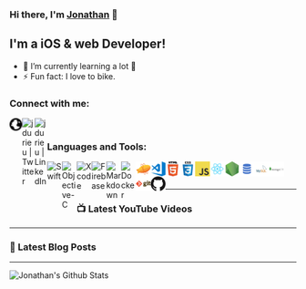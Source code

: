 ### Hi there, I'm [Jonathan][website] 👋

## I'm a iOS & web Developer!
- 🌱 I’m currently learning a lot 🤣
- ⚡ Fun fact: I love to bike.

### Connect with me:

[<img align="left" alt="jdurieu" width="22px" src="https://raw.githubusercontent.com/iconic/open-iconic/master/svg/globe.svg" />][website]
[<img align="left" alt="jdurieu | Twitter" width="22px" src="https://cdn.jsdelivr.net/npm/simple-icons@v3/icons/twitter.svg" />][twitter]
[<img align="left" alt="jdurieu | LinkedIn" width="22px" src="https://cdn.jsdelivr.net/npm/simple-icons@v3/icons/linkedin.svg" />][linkedin]

<br />

### Languages and Tools:

<img align="left" alt="Swift" width="26px" src="https://raw.githubusercontent.com/github/explore/topics/swift/swift.png" />
<img align="left" alt="Objective-C" width="26px" src=[logo-Objective-C] />
<img align="left" alt="Xcode" width="26px" src=[logo-xcode] />
<img align="left" alt="Firebase" width="26px" src=[logo-firebase] />
<img align="left" alt="Markdown" width="26px" src=[logo-markdown] />
<img align="left" alt="Docker" width="26px" src=[logo-docker] />
<img align="left" alt="Zeplin" width="26px" src="https://raw.githubusercontent.com/github/explore/80688e429a7d4ef2fca1e82350fe8e3517d3494d/topics/zeplin/zeplin.png" />
<img align="left" alt="Visual Studio Code" width="26px" src="https://raw.githubusercontent.com/github/explore/80688e429a7d4ef2fca1e82350fe8e3517d3494d/topics/visual-studio-code/visual-studio-code.png" />
<img align="left" alt="HTML5" width="26px" src="https://raw.githubusercontent.com/github/explore/80688e429a7d4ef2fca1e82350fe8e3517d3494d/topics/html/html.png" />
<img align="left" alt="CSS3" width="26px" src="https://raw.githubusercontent.com/github/explore/80688e429a7d4ef2fca1e82350fe8e3517d3494d/topics/css/css.png" />
<img align="left" alt="JavaScript" width="26px" src="https://raw.githubusercontent.com/github/explore/80688e429a7d4ef2fca1e82350fe8e3517d3494d/topics/javascript/javascript.png" />
<img align="left" alt="React" width="26px" src="https://raw.githubusercontent.com/github/explore/80688e429a7d4ef2fca1e82350fe8e3517d3494d/topics/react/react.png" />
<img align="left" alt="Node.js" width="26px" src="https://raw.githubusercontent.com/github/explore/80688e429a7d4ef2fca1e82350fe8e3517d3494d/topics/nodejs/nodejs.png" />
<img align="left" alt="SQL" width="26px" src="https://raw.githubusercontent.com/github/explore/80688e429a7d4ef2fca1e82350fe8e3517d3494d/topics/sql/sql.png" />
<img align="left" alt="MySQL" width="26px" src="https://raw.githubusercontent.com/github/explore/80688e429a7d4ef2fca1e82350fe8e3517d3494d/topics/mysql/mysql.png" />
<img align="left" alt="MongoDB" width="26px" src="https://raw.githubusercontent.com/github/explore/80688e429a7d4ef2fca1e82350fe8e3517d3494d/topics/mongodb/mongodb.png" />
<img align="left" alt="Git" width="26px" src="https://raw.githubusercontent.com/github/explore/80688e429a7d4ef2fca1e82350fe8e3517d3494d/topics/git/git.png" />
<img align="left" alt="GitHub" width="26px" src="https://raw.githubusercontent.com/github/explore/78df643247d429f6cc873026c0622819ad797942/topics/github/github.png" />

<br />
<br />

---

### 📺 Latest YouTube Videos
<!-- YOUTUBE:START -->
<!-- YOUTUBE:END -->

---

### 📕 Latest Blog Posts
<!-- BLOG-POST-LIST:START -->
<!-- BLOG-POST-LIST:END -->

---

<img align="left" alt="Jonathan's Github Stats" src="https://github-readme-stats.jdurieu.vercel.app/api?username=jdurieu&show_icons=true&hide_border=true" />

[website]: https://www.jdurieu.be
[twitter]: https://twitter.com/jdurieu
[linkedin]: https://linkedin.com/in/jdurieu

[logo-Swift]: https://raw.githubusercontent.com/github/explore/topics/swift/swift.png
[logo-Objective-C]: https://raw.githubusercontent.com/github/explore/topics/objective-c/objective-c.png
[logo-xcode]: https://raw.githubusercontent.com/github/explore/topics/xcode/xcode.png
[logo-firebase]: https://raw.githubusercontent.com/github/explore/topics/firebase/firebase.png
[logo-markdown]: https://raw.githubusercontent.com/github/explore/topics/markdown/markdown.png
[logo-docker]: https://raw.githubusercontent.com/github/explore/topics/docker/docker.png
